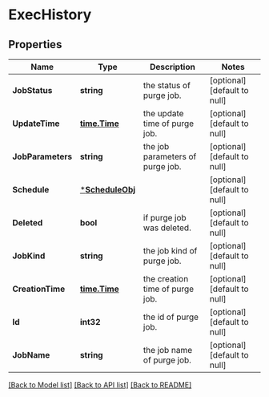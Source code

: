 # ExecHistory

## Properties
Name | Type | Description | Notes
------------ | ------------- | ------------- | -------------
**JobStatus** | **string** | the status of purge job. | [optional] [default to null]
**UpdateTime** | [**time.Time**](time.Time.md) | the update time of purge job. | [optional] [default to null]
**JobParameters** | **string** | the job parameters of purge job. | [optional] [default to null]
**Schedule** | [***ScheduleObj**](ScheduleObj.md) |  | [optional] [default to null]
**Deleted** | **bool** | if purge job was deleted. | [optional] [default to null]
**JobKind** | **string** | the job kind of purge job. | [optional] [default to null]
**CreationTime** | [**time.Time**](time.Time.md) | the creation time of purge job. | [optional] [default to null]
**Id** | **int32** | the id of purge job. | [optional] [default to null]
**JobName** | **string** | the job name of purge job. | [optional] [default to null]

[[Back to Model list]](../README.md#documentation-for-models) [[Back to API list]](../README.md#documentation-for-api-endpoints) [[Back to README]](../README.md)



